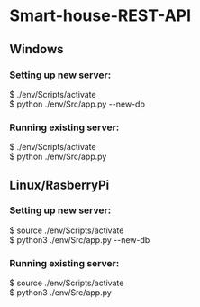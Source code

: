 # Smart-house-REST-API

## Windows
### Setting up new server:<br/>
$ ./env/Scripts/activate<br/>
$ python ./env/Src/app.py --new-db<br/>

### Running existing server:<br/>
$ ./env/Scripts/activate<br/>
$ python ./env/Src/app.py<br/>

## Linux/RasberryPi

### Setting up new server:<br/>
$ source ./env/Scripts/activate<br/>
$ python3 ./env/Src/app.py --new-db<br/>

### Running existing server:<br/>
$ source ./env/Scripts/activate<br/>
$ python3 ./env/Src/app.py<br/>
